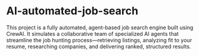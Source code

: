 # AI-automated-job-search
This project is a fully automated, agent-based job search engine built using CrewAI. It simulates a collaborative team of specialized AI agents that streamline the job hunting process—retrieving listings, analyzing fit to your resume, researching companies, and delivering ranked, structured results.
